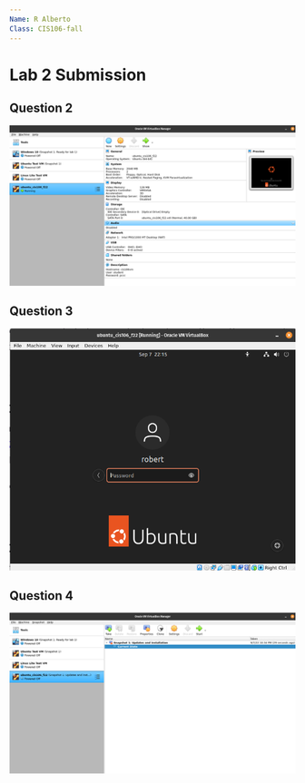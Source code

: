 ```yaml
---
Name: R Alberto
Class: CIS106-fall
---
```


# Lab 2 Submission

## Question 2

![q2](q2.png)

## Question 3

![q3](q3.png)

## Question 4

![q4](q4.png)